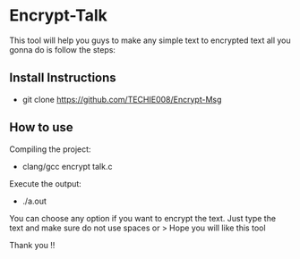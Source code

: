 # Encrypt-Talk

This tool will help you guys to make any simple text to encrypted text all you gonna do is follow the steps:

## Install Instructions 

- git clone https://github.com/TECHIE008/Encrypt-Msg

## How to use

Compiling the project:
- clang/gcc encrypt talk.c

Execute the output:
- ./a.out

You can choose any option if you want to encrypt the text.
Just type the text and make sure do not use spaces or &gt;
Hope you will like this tool 

Thank you !!
